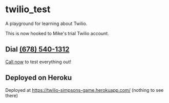 # twilio_test
A playground for learning about Twilio.

This is now hooked to Mike's trial Twilio account.

## Dial [(678) 540-1312](tel:6785401312)

[Call now](tel:6785401312) to test everything out!

## Deployed on Heroku

Deployed at https://twilio-simpsons-game.herokuapp.com/ (nothing to see there)
